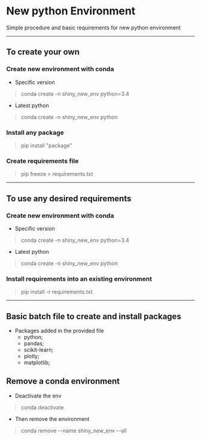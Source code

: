# New python Environment
Simple procedure and basic requirements for new python environment

----------------------------------------------------
## To create your own
### Create new environment with conda

- Specific version
> conda create -n shiny_new_env python=3.4

- Latest python
> conda create -n shiny_new_env python

### Install any package
> pip install "package"

### Create requirements file
> pip freeze > requirements.txt

----------------------------------------------------
## To use any desired requirements
### Create new environment with conda

- Specific version
> conda create -n shiny_new_env python=3.4

- Latest python
> conda create -n shiny_new_env python


### Install requirements into an existing environment
> pip install -r requirements.txt

----------------------------------------------------
## Basic batch file to create and install packages
- Packages added in the provided file
    - python;
    - pandas;
    - scikit-learn;
    - plotly;
    - matplotlib;

## Remove a conda environment
- Deactivate the env
> conda deactivate

- Then remove the environment
> conda remove --name shiny_new_env --all